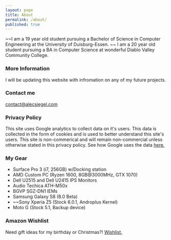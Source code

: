 ```yaml
---
layout: page
title: About
permalink: /about/
published: true
---
```


~~I am a 19 year old student pursuing a Bachelor of Science in Computer Engineering at the University of Duisburg-Essen.   ~~
I am a 20 year old student pursuing a BA in Computer Science at wonderful Diablo Valley Community College. 

### More Information

I will be updating this website with infromation on any of my future projects.

### Contact me

[contact@alecsiegel.com](mailto:contact@alecsiegel.com)

### Privacy Policy
This site uses Google analytics to collect data on it's users. This data is collected in the form of cookies and is used to better understand this site's users. This site is non-commerical and will remain non-commercial unless otherwise stated in this privacy policy.
See how Google uses the data [here.](https://www.google.com/policies/privacy/partners/)

### My Gear
+ Surface Pro 3 (i7, 256GB) w/Docking station  
+ AMD Custom PC (Ryzen 1600, 8GB@3000MHz, GTX 1070)
+ Dell U2515 and Dell U2415 IPS Monitors
+ Audio Techica ATH-M50x
+ BGVP SGZ-DN1 IEMs
+ Samsung Galaxy S8 (8.0 Beta)
+ ~~Sony Xperia Z5 (Stock 6.0.1, Androplus Kernel)    
+ Moto G (Stock 5.1, Backup device)   

### Amazon Wishlist
Need gift ideas for my birthday or Christmas?!
[Wishlist.](https://www.amazon.de/gp/registry/wishlist/3KPZ3C37R1TDB/ref=cm_wl_list_o_2?)
